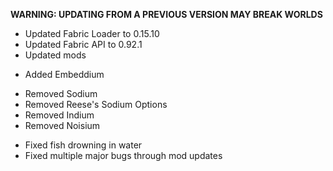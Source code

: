 **WARNING: UPDATING FROM A PREVIOUS VERSION MAY BREAK WORLDS**

- Updated Fabric Loader to 0.15.10
- Updated Fabric API to 0.92.1
- Updated mods

* Added Embeddium

- Removed Sodium
- Removed Reese's Sodium Options
- Removed Indium
- Removed Noisium

* Fixed fish drowning in water
* Fixed multiple major bugs through mod updates